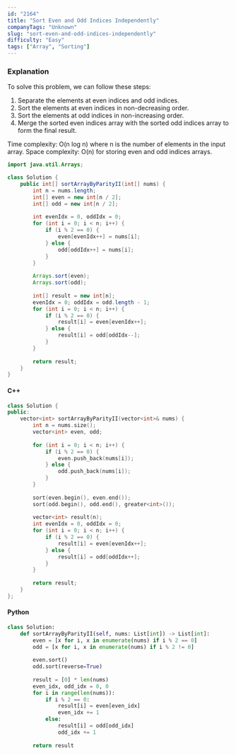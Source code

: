 ```yaml
---
id: "2164"
title: "Sort Even and Odd Indices Independently"
companyTags: "Unknown"
slug: "sort-even-and-odd-indices-independently"
difficulty: "Easy"
tags: ["Array", "Sorting"]
---
```


### Explanation
To solve this problem, we can follow these steps:
1. Separate the elements at even indices and odd indices.
2. Sort the elements at even indices in non-decreasing order.
3. Sort the elements at odd indices in non-increasing order.
4. Merge the sorted even indices array with the sorted odd indices array to form the final result.

Time complexity: O(n log n) where n is the number of elements in the input array.
Space complexity: O(n) for storing even and odd indices arrays.

```java
import java.util.Arrays;

class Solution {
    public int[] sortArrayByParityII(int[] nums) {
        int n = nums.length;
        int[] even = new int[n / 2];
        int[] odd = new int[n / 2];
        
        int evenIdx = 0, oddIdx = 0;
        for (int i = 0; i < n; i++) {
            if (i % 2 == 0) {
                even[evenIdx++] = nums[i];
            } else {
                odd[oddIdx++] = nums[i];
            }
        }
        
        Arrays.sort(even);
        Arrays.sort(odd);
        
        int[] result = new int[n];
        evenIdx = 0; oddIdx = odd.length - 1;
        for (int i = 0; i < n; i++) {
            if (i % 2 == 0) {
                result[i] = even[evenIdx++];
            } else {
                result[i] = odd[oddIdx--];
            }
        }
        
        return result;
    }
}
```

#### C++
```cpp
class Solution {
public:
    vector<int> sortArrayByParityII(vector<int>& nums) {
        int n = nums.size();
        vector<int> even, odd;
        
        for (int i = 0; i < n; i++) {
            if (i % 2 == 0) {
                even.push_back(nums[i]);
            } else {
                odd.push_back(nums[i]);
            }
        }
        
        sort(even.begin(), even.end());
        sort(odd.begin(), odd.end(), greater<int>());
        
        vector<int> result(n);
        int evenIdx = 0, oddIdx = 0;
        for (int i = 0; i < n; i++) {
            if (i % 2 == 0) {
                result[i] = even[evenIdx++];
            } else {
                result[i] = odd[oddIdx++];
            }
        }
        
        return result;
    }
};
```

#### Python
```python
class Solution:
    def sortArrayByParityII(self, nums: List[int]) -> List[int]:
        even = [x for i, x in enumerate(nums) if i % 2 == 0]
        odd = [x for i, x in enumerate(nums) if i % 2 != 0]
        
        even.sort()
        odd.sort(reverse=True)
        
        result = [0] * len(nums)
        even_idx, odd_idx = 0, 0
        for i in range(len(nums)):
            if i % 2 == 0:
                result[i] = even[even_idx]
                even_idx += 1
            else:
                result[i] = odd[odd_idx]
                odd_idx += 1
        
        return result
```